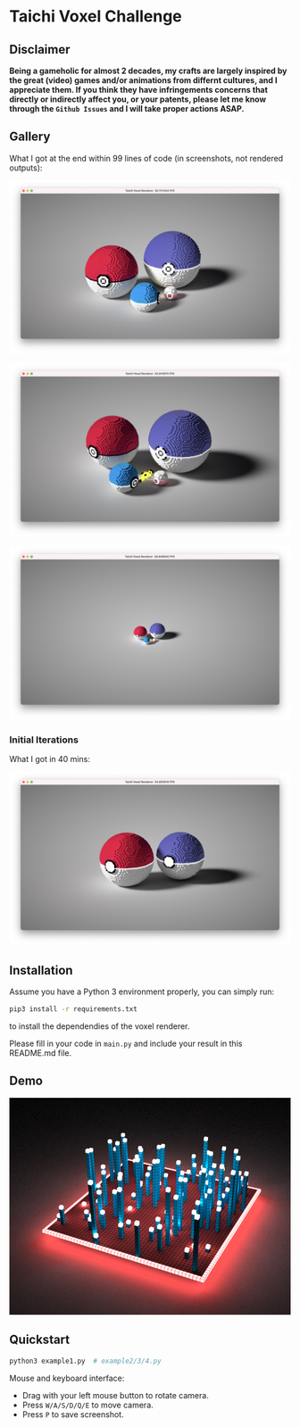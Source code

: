 # Taichi Voxel Challenge

## Disclaimer
**Being a gameholic for almost 2 decades, my crafts are largely inspired by
the great (video) games and/or animations from differnt cultures, and I appreciate them.
If you think they have infringements concerns that directly or indirectly affect you, or
your patents, please let me know through the `Github Issues` and I will take proper 
actions ASAP.**

## Gallery

What I got at the end within 99 lines of code (in screenshots, not rendered outputs):

![](./assets/1.png)

![](./assets/2.png)

![](./assets/3.png)


### Initial Iterations

What I got in 40 mins:

![](./assets/inital.png)

## Installation

Assume you have a Python 3 environment properly, you can simply run:

```sh
pip3 install -r requirements.txt
```

to install the dependendies of the voxel renderer.

Please fill in your code in `main.py` and include your result in this README.md file.

## Demo
![](./demo.jpg)

## Quickstart

```sh
python3 example1.py  # example2/3/4.py
```

Mouse and keyboard interface:

+ Drag with your left mouse button to rotate camera.
+ Press `W/A/S/D/Q/E` to move camera.
+ Press `P` to save screenshot.

